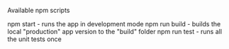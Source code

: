 Available npm scripts

npm start - runs the app in development mode
npm run build - builds the local "production" app version to the "build" folder
npm run test - runs all the unit tests once